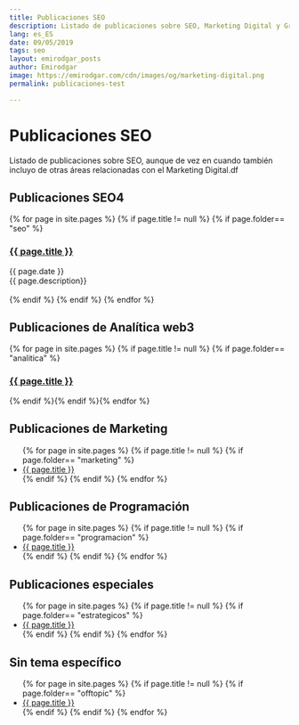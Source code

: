 ```yaml
---
title: Publicaciones SEO
description: Listado de publicaciones sobre SEO, Marketing Digital y Growth Hacking
lang: es_ES
date: 09/05/2019
tags: seo
layout: emirodgar_posts
author: Emirodgar
image: https://emirodgar.com/cdn/images/og/marketing-digital.png
permalink: publicaciones-test

---
```


# Publicaciones SEO

Listado de publicaciones sobre SEO, aunque de vez en cuando también incluyo de otras áreas relacionadas con el Marketing Digital.df

## <a name="seo"></a> Publicaciones SEO4


{% for page in site.pages %}
{% if page.title != null  %}
	{% if page.folder== "seo" %}
	<div class="item mb-5"><div class="media"><div class="media-body">
	<h3 class="title mb-1"><a href="{{ page.url }}">{{ page.title }}</a></h3>
	<div class="meta mb-1"><span class="date">{{ page.date }}</span></div>
	<div class="intro">{{ page.description}}</div>
	</div></div></div>		    
	{% endif %}
{% endif %}
{% endfor %}


## <a name="analitica"></a> Publicaciones de Analítica web3

{% for page in site.pages %} {% if page.title != null  %} {% if page.folder== "analitica" %}<div class="item mb-5"><div class="media"><div class="media-body"><h3 class="title mb-1"><a href="{{ page.url }}">{{ page.title }}</a></h3></div></div></div>{% endif %}{% endif %}{% endfor %}



## <a name="marketing"></a> Publicaciones de Marketing

<ul>
{% for page in site.pages %}
{% if page.title != null  %}
	{% if page.folder== "marketing" %}
	  <li><a href="{{ page.url }}">{{ page.title }}</a></li>
	{% endif %}
{% endif %}
{% endfor %}
</ul>


## <a name="programacion"></a> Publicaciones de Programación

<ul>
{% for page in site.pages %}
{% if page.title != null  %}
	{% if page.folder== "programacion" %}
	  <li><a href="{{ page.url }}">{{ page.title }}</a></li>
	{% endif %}
{% endif %}
{% endfor %}
</ul>


## <a name="especiales"></a> Publicaciones especiales

<ul>
{% for page in site.pages %}
{% if page.title != null  %}
	{% if page.folder== "estrategicos" %}
	  <li><a href="{{ page.url }}">{{ page.title }}</a></li>
	{% endif %}
{% endif %}
{% endfor %}
</ul>

## <a name="offtopic"></a> Sin tema específico

<ul>
{% for page in site.pages %}
{% if page.title != null  %}
	{% if page.folder== "offtopic" %}
	  <li><a href="{{ page.url }}">{{ page.title }}</a></li>
	{% endif %}
{% endif %}
{% endfor %}
</ul>



<!--stackedit_data:
eyJoaXN0b3J5IjpbMTQ5OTM5OTc1NSwtMTYzMjUzNTI0MCwxMT
MxODUwMzM5LC0xMzYzMjQ3MDM5LDUwOTg3NTcwNywxMTE5NTU2
MzE1LDE3NTMyMTY4NjYsMTk3Njc4MjkxOCwtMTk2MTExNzU2NF
19
-->
